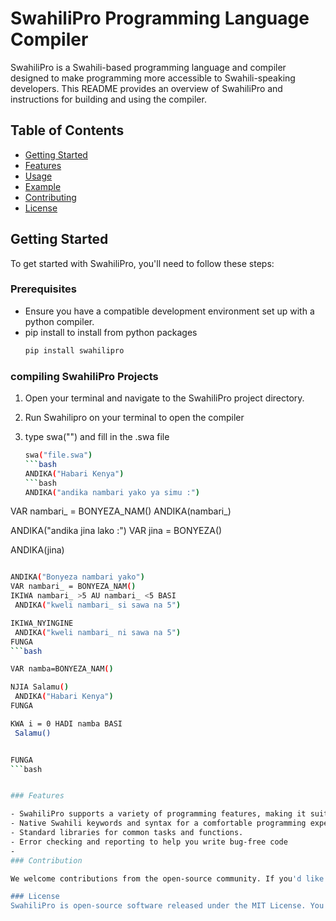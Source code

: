 # SwahiliPro Programming Language Compiler

SwahiliPro is a Swahili-based programming language and compiler designed to make programming more accessible to Swahili-speaking developers. This README provides an overview of SwahiliPro and instructions for building and using the compiler.

## Table of Contents
- [Getting Started](#getting-started)
- [Features](#features)
- [Usage](#usage)
- [Example](#example)
- [Contributing](#contributing)
- [License](#license)

## Getting Started

To get started with SwahiliPro, you'll need to follow these steps:

### Prerequisites

- Ensure you have a compatible development environment set up with a python compiler.
- pip install to install from python packages
   ```bash
   pip install swahilipro

### compiling SwahiliPro Projects

1. Open your terminal and navigate to the SwahiliPro project directory.
2. Run Swahilipro on your terminal to open the compiler
3. type swa("") and fill in the .swa file 

   ```bash
   swa("file.swa")
   ```bash
   ANDIKA("Habari Kenya")
   ```bash
   ANDIKA("andika nambari yako ya simu :")
VAR nambari_ = BONYEZA_NAM()
ANDIKA(nambari_)

ANDIKA("andika jina lako :")
VAR jina = BONYEZA()

ANDIKA(jina)
   ```bash

ANDIKA("Bonyeza nambari yako")
VAR nambari_ = BONYEZA_NAM()
IKIWA nambari_ >5 AU nambari_ <5 BASI
	ANDIKA("kweli nambari_ si sawa na 5")

IKIWA_NYINGINE 	
	ANDIKA("kweli nambari_ ni sawa na 5")
FUNGA
   ```bash

VAR namba=BONYEZA_NAM()

NJIA Salamu()
	ANDIKA("Habari Kenya")
FUNGA

KWA i = 0 HADI namba BASI
	Salamu()


FUNGA
   ```bash

   
### Features

- SwahiliPro supports a variety of programming features, making it suitable for both beginners and experienced developers.
- Native Swahili keywords and syntax for a comfortable programming experience in Swahili.
- Standard libraries for common tasks and functions.
- Error checking and reporting to help you write bug-free code
- 
### Contribution

We welcome contributions from the open-source community. If you'd like to contribute to SwahiliPro, please follow our contribution guidelines.

### License
SwahiliPro is open-source software released under the MIT License. You are free to use, modify, and distribute it according to the terms of the license.


